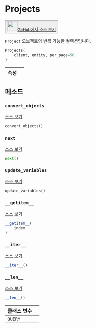 # Projects

<p><button style={{display: 'flex', alignItems: 'center', backgroundColor: 'white', border: '1px solid #ddd', padding: '10px', borderRadius: '6px', cursor: 'pointer', boxShadow: '0 2px 3px rgba(0,0,0,0.1)', transition: 'all 0.3s'}}><a href='https://www.github.com/wandb/wandb/tree/v0.18.0/wandb/apis/public/projects.py#L20-L76' style={{fontSize: '1.2em', display: 'flex', alignItems: 'center'}}><img src='https://github.githubassets.com/images/modules/logos_page/GitHub-Mark.png' height='32px' width='32px' style={{marginRight: '10px'}}/>GitHub에서 소스 보기</a></button></p>

`Project` 오브젝트의 반복 가능한 컬렉션입니다.

```python
Projects(
    client, entity, per_page=50
)
```

| 속성 |  |
| :--- | :--- |

## 메소드

### `convert_objects`

[소스 보기](https://www.github.com/wandb/wandb/tree/v0.18.0/wandb/apis/public/projects.py#L69-L73)

```python
convert_objects()
```

### `next`

[소스 보기](https://www.github.com/wandb/wandb/tree/v0.18.0/wandb/apis/paginator.py#L72-L79)

```python
next()
```

### `update_variables`

[소스 보기](https://www.github.com/wandb/wandb/tree/v0.18.0/wandb/apis/paginator.py#L52-L53)

```python
update_variables()
```

### `__getitem__`

[소스 보기](https://www.github.com/wandb/wandb/tree/v0.18.0/wandb/apis/paginator.py#L65-L70)

```python
__getitem__(
    index
)
```

### `__iter__`

[소스 보기](https://www.github.com/wandb/wandb/tree/v0.18.0/wandb/apis/paginator.py#L26-L28)

```python
__iter__()
```

### `__len__`

[소스 보기](https://www.github.com/wandb/wandb/tree/v0.18.0/wandb/apis/paginator.py#L30-L35)

```python
__len__()
```

| 클래스 변수 |  |
| :--- | :--- |
|  `QUERY`<a id="QUERY"></a> |   |